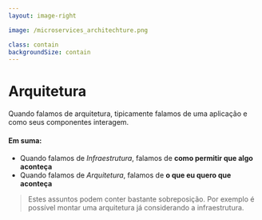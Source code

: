 ```yaml
---
layout: image-right

image: /microservices_architechture.png

class: contain
backgroundSize: contain
---
```


# Arquitetura

<Logo />

Quando falamos de arquitetura, tipicamente falamos de uma aplicação e como seus componentes interagem.

<v-click>

#### Em suma:

- Quando falamos de _Infraestrutura_, falamos de **como permitir que algo aconteça**
- Quando falamos de _Arquitetura_, falamos de **o que eu quero que aconteça**

> Estes assuntos podem conter bastante sobreposição. Por exemplo é possível montar uma arquitetura já considerando a infraestrutura.

</v-click>


<!--
- Aposto que já viram uma imagem assim

infra: Maquinas, redes, hardware, backup, disponibilidade.

arquitetura: Software, sistema, funcionalidade.

-->
